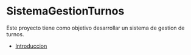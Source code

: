 # **SistemaGestionTurnos**
Este proyecto tiene como objetivo desarrollar un sistema de gestion de turnos.

*  [Introduccion](https://github.com/santimarM/SistemaGestionTurnos/blob/main/anexos.md)
